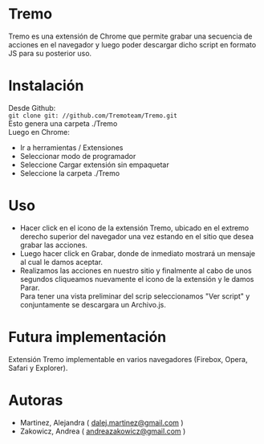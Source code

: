 # Tremo
Tremo es una extensión de Chrome que permite grabar una secuencia de acciones en el navegador y luego poder descargar dicho script en formato JS para su posterior uso.

# Instalación
Desde Github:   
    `git clone git: //github.com/Tremoteam/Tremo.git`  
Esto genera una carpeta ./Tremo  
Luego en Chrome:   
* Ir a herramientas / Extensiones   
* Seleccionar modo de programador   
* Seleccione Cargar extensión sin empaquetar   
* Seleccione la carpeta ./Tremo   
	
# Uso
* Hacer click en el icono de la extensión Tremo, ubicado en el extremo derecho superior del navegador una vez estando en el sitio que desea grabar las acciones.   
* Luego hacer click en Grabar, donde de inmediato mostrará un mensaje al cual le damos aceptar.   
* Realizamos las acciones en nuestro sitio y finalmente al cabo de unos segundos cliqueamos nuevamente el icono de la extensión y le damos Parar.   
Para tener una vista preliminar del scrip seleccionamos "Ver script" y conjuntamente se descargara un Archivo.js. 

# Futura implementación
Extensión Tremo implementable en varios navegadores (Firebox, Opera, Safari y Explorer).

# Autoras
- Martinez, Alejandra ( dalej.martinez@gmail.com )
- Zakowicz, Andrea ( andreazakowicz@gmail.com )

